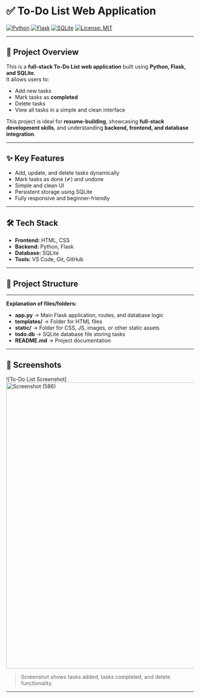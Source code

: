 # ✅ To-Do List Web Application

[![Python](https://img.shields.io/badge/Python-3.11-blue?logo=python&logoColor=white)]()
[![Flask](https://img.shields.io/badge/Flask-2.3.2-orange?logo=flask&logoColor=white)]()
[![SQLite](https://img.shields.io/badge/SQLite-3.39-blue?logo=sqlite&logoColor=white)]()
[![License: MIT](https://img.shields.io/badge/License-MIT-green.svg)]()

---

## 🚀 Project Overview

This is a **full-stack To-Do List web application** built using **Python, Flask, and SQLite**.  
It allows users to:

- Add new tasks  
- Mark tasks as **completed**  
- Delete tasks  
- View all tasks in a simple and clean interface  

This project is ideal for **resume-building**, showcasing **full-stack development skills**, and understanding **backend, frontend, and database integration**.

---

## ✨ Key Features

- Add, update, and delete tasks dynamically  
- Mark tasks as done (✔) and undone  
- Simple and clean UI  
- Persistent storage using SQLite  
- Fully responsive and beginner-friendly  

---

## 🛠 Tech Stack

- **Frontend:** HTML, CSS  
- **Backend:** Python, Flask  
- **Database:** SQLite  
- **Tools:** VS Code, Git, GitHub  

---

## 📁 Project Structure

---

**Explanation of files/folders:**

- **app.py** → Main Flask application, routes, and database logic  
- **templates/** → Folder for HTML files  
- **static/** → Folder for CSS, JS, images, or other static assets  
- **todo.db** → SQLite database file storing tasks  
- **README.md** → Project documentation  

---

## 🎨 Screenshots

![To-Do List Screenshot]<img width="1366" height="768" alt="Screenshot (586)" src="https://github.com/user-attachments/assets/8531cf32-55df-49e2-9e4f-40c23bea8f07" />


> Screenshot shows tasks added, tasks completed, and delete functionality.

---




